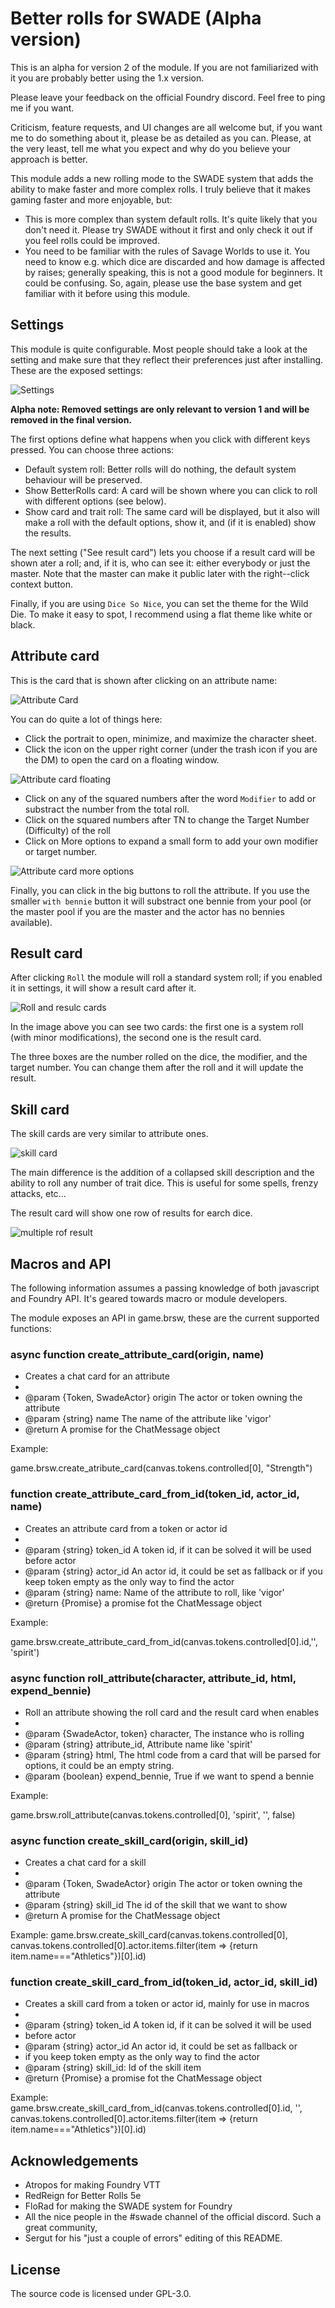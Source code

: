 # Better rolls for SWADE (Alpha version)

This is an alpha for version 2 of the module. If you are not familiarized with it you are probably better using the 1.x version.

Please leave your feedback on the official Foundry discord. Feel free to ping me if you want. 

Criticism, feature requests, and UI changes are all welcome but, if you want me to do something about it, please be as detailed as you can. Please, at the very least, tell me what you expect and why do you believe your approach is better.

This module adds a new rolling mode to the SWADE system that adds the ability to make faster and more complex rolls. I truly believe that it makes gaming faster and more enjoyable, but:

* This is more complex than system default rolls. It's quite likely that you don't need it. Please try SWADE without it first and only check it out if you feel rolls could be improved.
* You need to be familiar with the rules of Savage Worlds to use it. You need to know e.g. which dice are discarded and how damage is affected by raises; generally speaking, this is not a good module for beginners. It could be confusing. So, again, please use the base system and get familiar with it before using this module.

## Settings

This module is quite configurable. Most people should take a look at the setting and make sure that they reflect their preferences just after installing. These are the exposed settings:

![Settings](docs/settings.png)

**Alpha note: Removed settings are only relevant to version 1 and will be removed in the final version.**

The first options define what happens when you click with different keys pressed. You can choose three actions:

* Default system roll: Better rolls will do nothing, the default system behaviour will be preserved.
* Show BetterRolls card: A card will be shown where you can click to roll with different options (see below).
* Show card and trait roll: The same card will be displayed, but it also will make a roll with the default options, show it, and (if it is enabled) show the results.

The next setting ("See result card") lets you choose if a result card will be shown ater a roll; and, if it is, who can see it: either everybody or just the master. Note that the master can make it public later with the right--click context button.

Finally, if you are using `Dice So Nice`, you can set the theme for the Wild Die. To make it easy to spot, I recommend using a flat theme like white or black.

## Attribute card

This is the card that is shown after clicking on an attribute name:

![Attribute Card](docs/attribute_card.png)

You can do quite a lot of things here:

* Click the portrait to open, minimize, and maximize the character sheet.
* Click the icon on the upper right corner (under the trash icon if you are the DM) to open the card on a floating window.

![Attribute card floating](docs/Attribute_card_floating.png)

* Click on any of the squared numbers after the word `Modifier` to add or substract the number from the total roll.
* Click on the squared numbers after TN to change the Target Number (Difficulty) of the roll
* Click on More options to expand a small form to add your own modifier or target number.

![Attribute card more options](docs/Attribute_car_more_options.png)

Finally, you can click in the big buttons to roll the attribute. If you use the smaller `with bennie` button it will substract one bennie from your pool (or the master pool if you are the master and the actor has no bennies available).

## Result card

After clicking `Roll` the module will roll a standard system roll; if you enabled it in settings, it will show a result card after it.

![Roll and resulc cards](docs/roll_and_result_cards.png)

In the image above you can see two cards: the first one is a system roll (with minor modifications), the second one is the result card.

The three boxes are the number rolled on the dice, the modifier, and the target number. You can change them after the roll and it will update the result.

## Skill card

The skill cards are very similar to attribute ones.

![skill card](docs/skill_card.png)

The main difference is the addition of a collapsed skill description and the ability to roll any number of trait dice. This is useful for some spells, frenzy attacks, etc...

The result card will show one row of results for earch dice.

![multiple rof result](docs/result_row_multiple_rof.png)

## Macros and API

The following information assumes a passing knowledge of both javascript and Foundry API. It's geared towards macro or module developers.

The module exposes an API in game.brsw, these are the current supported functions:

### async function create_attribute_card(origin, name)

* Creates a chat card for an attribute
*
* @param {Token, SwadeActor} origin  The actor or token owning the attribute
* @param {string} name The name of the attribute like 'vigor'
* @return A promise for the ChatMessage object

Example:

game.brsw.create_atribute_card(canvas.tokens.controlled[0], "Strength")

### function create_attribute_card_from_id(token_id, actor_id, name)

 * Creates an attribute card from a token or actor id
 *
 * @param {string} token_id A token id, if it can be solved it will be used before actor
 * @param {string} actor_id An actor id, it could be set as fallback or if you keep token empty as the only way to find the actor
 * @param {string} name: Name of the attribute to roll, like 'vigor'
 * @return {Promise} a promise fot the ChatMessage object

Example:

game.brsw.create_attribute_card_from_id(canvas.tokens.controlled[0].id,'', 'spirit')

### async function roll_attribute(character, attribute_id, html, expend_bennie)

 * Roll an attribute showing the roll card and the result card when enables
 *
 * @param {SwadeActor, token} character, The instance who is rolling
 * @param {string} attribute_id, Attribute name like 'spirit'
 * @param {string} html, The html code from a card that will be parsed for options, it could be an empty string.
 * @param {boolean} expend_bennie, True if we want to spend a bennie

Example:

game.brsw.roll_attribute(canvas.tokens.controlled[0], 'spirit', '', false)

### async function create_skill_card(origin, skill_id)

* Creates a chat card for a skill
*
* @param {Token, SwadeActor} origin  The actor or token owning the attribute
* @param {string} skill_id The id of the skill that we want to show
* @return A promise for the ChatMessage object

Example:
game.brsw.create_skill_card(canvas.tokens.controlled[0], canvas.tokens.controlled[0].actor.items.filter(item => {return item.name==="Athletics"})[0].id)

### function create_skill_card_from_id(token_id, actor_id, skill_id)

* Creates a skill card from a token or actor id, mainly for use in macros
*
* @param {string} token_id A token id, if it can be solved it will be used
*  before actor
* @param {string} actor_id An actor id, it could be set as fallback or
*  if you keep token empty as the only way to find the actor
* @param {string} skill_id: Id of the skill item
* @return {Promise} a promise fot the ChatMessage object

Example:
game.brsw.create_skill_card_from_id(canvas.tokens.controlled[0].id, '', canvas.tokens.controlled[0].actor.items.filter(item => {return item.name==="Athletics"})[0].id)

 
## Acknowledgements
- Atropos for making Foundry VTT
- RedReign for Better Rolls 5e
- FloRad for making the SWADE system for Foundry
- All the nice people in the #swade channel of the official discord. Such a great community,
- Sergut for his "just a couple of errors" editing of this README.

## License
The source code is licensed under GPL-3.0.
